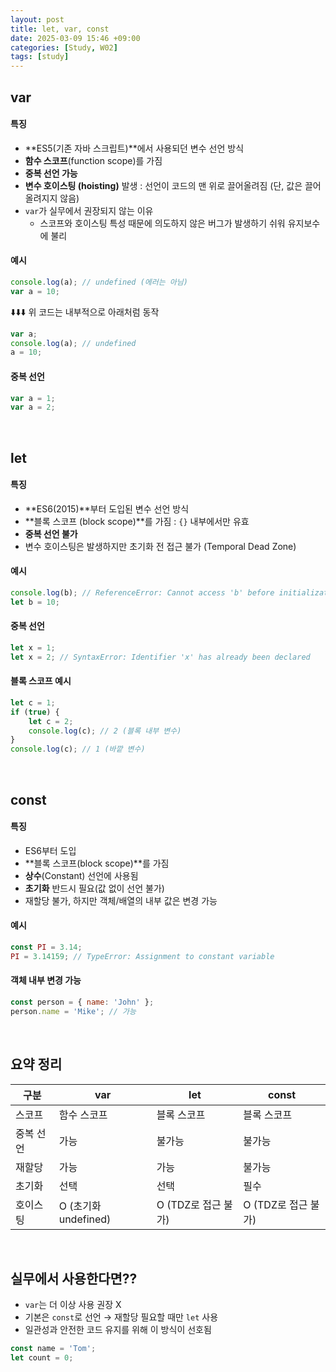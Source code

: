 ```yaml
---
layout: post
title: let, var, const
date: 2025-03-09 15:46 +09:00
categories: [Study, W02]
tags: [study]
---
```


## var

#### 특징
- **ES5(기존 자바 스크립트)**에서 사용되던 변수 선언 방식
- **함수 스코프**(function scope)를 가짐
- **중복 선언 가능**
- **변수 호이스팅 (hoisting)** 발생 : 선언이 코드의 맨 위로 끌어올려짐 (단, 값은 끌어올려지지 않음)
- `var`가 실무에서 권장되지 않는 이유
  - 스코프와 호이스팅 특성 때문에 의도하지 않은 버그가 발생하기 쉬워 유지보수에 불리

#### 예시

```javascript
console.log(a); // undefined (에러는 아님)
var a = 10;
```

⬇️⬇️⬇️ 위 코드는 내부적으로 아래처럼 동작

```javascript
var a;
console.log(a); // undefined
a = 10;
```

#### 중복 선언

```javascript
var a = 1;
var a = 2;
```

<br>

## let

#### 특징

- **ES6(2015)**부터 도입된 변수 선언 방식
- **블록 스코프 (block scope)**를 가짐 : `{}` 내부에서만 유효
- **중복 선언 불가**
- 변수 호이스팅은 발생하지만 초기화 전 접근 불가 (Temporal Dead Zone)

#### 예시

```javascript
console.log(b); // ReferenceError: Cannot access 'b' before initialization
let b = 10;
```

#### 중복 선언

```javascript
let x = 1;
let x = 2; // SyntaxError: Identifier 'x' has already been declared
```

#### 블록 스코프 예시

```javascript
let c = 1;
if (true) {
    let c = 2;
    console.log(c); // 2 (블록 내부 변수)
}
console.log(c); // 1 (바깥 변수)
```

<br>

## const

#### 특징

- ES6부터 도입
- **블록 스코프(block scope)**를 가짐
- **상수**(Constant) 선언에 사용됨
- **초기화** 반드시 필요(값 없이 선언 불가)
- 재할당 불가, 하지만 객체/배열의 내부 값은 변경 가능

#### 예시

```javascript
const PI = 3.14;
PI = 3.14159; // TypeError: Assignment to constant variable
```

#### 객체 내부 변경 가능

```javascript
const person = { name: 'John' };
person.name = 'Mike'; // 가능
```

<br>

## 요약 정리

| 구분 | var | let | const |
|-|-|-|-|
| 스코프 | 함수 스코프 | 블록 스코프 | 블록 스코프 |
| 중복 선언 | 가능 | 불가능 | 불가능 |
| 재할당 | 가능 | 가능 | 불가능 |
| 초기화 | 선택 | 선택 | 필수 |
| 호이스팅 | O (초기화 undefined) | O (TDZ로 접근 불가) | O (TDZ로 접근 불가) |

<br>

## 실무에서 사용한다면??

- `var`는 더 이상 사용 권장 X
- 기본은 `const`로 선언 → 재할당 필요할 때만 `let` 사용
- 일관성과 안전한 코드 유지를 위해 이 방식이 선호됨

```javascript
const name = 'Tom';
let count = 0;
```


